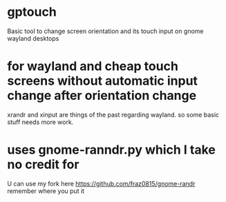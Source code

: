 # gptouch
Basic tool to change screen orientation and its touch input on gnome wayland desktops

# for wayland and cheap touch screens without automatic input change after orientation change
xrandr and xinput are things of the past regarding wayland.
so some basic stuff needs more work.

# uses gnome-ranndr.py which I take no credit for
U can use my fork here https://github.com/fraz0815/gnome-randr
remember where you put it

